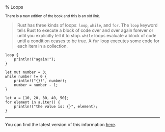 % Loops

<small>There is a new edition of the book and this is an old link.</small>

> Rust has three kinds of loops: `loop`, `while`, and `for`.
> The `loop` keyword tells Rust to execute a block of code over and over again forever or until you explicitly tell it to stop.
> `while` loops evaluate a block of code until a condition ceases to be true.
> A `for` loop executes some code for each item in a collection.

```rust,no_run
loop {
    println!("again!");
}

let mut number = 3;
while number != 0 {
    println!("{}!", number);
    number = number - 1;
}

let a = [10, 20, 30, 40, 50];
for element in a.iter() {
    println!("the value is: {}", element);
}
```

---

You can find the latest version of this information
[here](ch03-05-control-flow.html#repetition-with-loops).